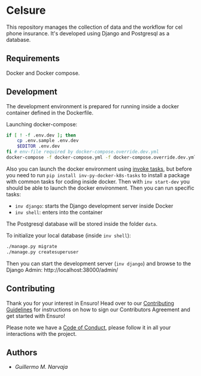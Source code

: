 # Celsure

This repository manages the collection of data and the workflow for cel phone insurance. 
It's developed using Django and Postgresql as a database.

## Requirements

Docker and Docker compose.

## Development

The development environment is prepared for running inside a docker container defined in the Dockerfile.

Launching docker-compose:

```bash
if [ ! -f .env.dev ]; then
    cp .env.sample .env.dev
    $EDITOR .env.dev
fi # env-file required by docker-compose.override.dev.yml
docker-compose -f docker-compose.yml -f docker-compose.override.dev.yml up --build
```

Also you can launch the docker environment using [invoke tasks](http://www.pyinvoke.org/), but before you need to run `pip install inv-py-docker-k8s-tasks` to install a package with common tasks for coding inside docker. Then with `inv start-dev` you should be able to launch the docker environment. Then you can run specific tasks:

- `inv django`: starts the Django development server inside Docker
- `inv shell`: enters into the container

The Postgresql database will be stored inside the folder `data`.

To initialize your local database (inside `inv shell`):

```bash
./manage.py migrate
./manage.py createsuperuser
```

Then you can start the development server (`inv django`) and browse to the Django Admin: http://localhost:38000/admin/

## Contributing

Thank you for your interest in Ensuro! Head over to our [Contributing Guidelines](CONTRIBUTING.md) for instructions on how to sign our Contributors Agreement and get started with
Ensuro!

Please note we have a [Code of Conduct](CODE_OF_CONDUCT.md), please follow it in all your interactions with the project.

## Authors

- _Guillermo M. Narvaja_
